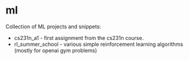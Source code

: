 # ml
Collection of ML projects and snippets:

* cs231n_a1 - first assignment from the cs231n course.
* rl_summer_school - various simple reinforcement learning algorithms (mostly for openai gym problems)
